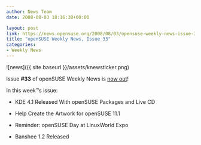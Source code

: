 ```yaml
---
author: News Team
date: 2008-08-03 18:16:38+00:00

layout: post
link: https://news.opensuse.org/2008/08/03/opensuse-weekly-news-issue-33/
title: "openSUSE Weekly News, Issue 33"
categories:
- Weekly News
---
```



![news]({{ site.baseurl }}/assets/knewsticker.png)

Issue **#33** of openSUSE Weekly News is [now out](http://en.opensuse.org/OpenSUSE_Weekly_News/33)!

In this week™s issue:



	
  * KDE 4.1 Released With openSUSE Packages and Live CD


	
  * Help Create the Artwork for openSUSE 11.1


	
  * Reminder: openSUSE Day at LinuxWorld Expo


	
  * Banshee 1.2 Released 


		
